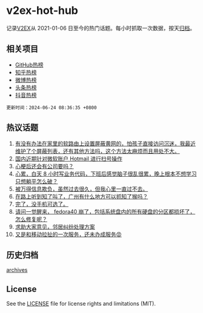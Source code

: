 # v2ex-hot-hub

 记录[V2EX](https://www.v2ex.com/)从 2021-01-06 日至今的热门话题。每小时抓取一次数据，按天[归档](archives)。
 
 ## 相关项目

- [GitHub热榜](https://github.com/snaildev/github-hot-hub)
- [知乎热榜](https://github.com/snaildev/zhihu-hot-hub)
- [微博热榜](https://github.com/snaildev/weibo-hot-hub)
- [头条热榜](https://github.com/snaildev/toutiao-hot-hub)
- [抖音热榜](https://github.com/snaildev/douyin-hot-hub)


 `更新时间：2024-06-24 08:36:35 +0800`

## 热议话题

1. [有没有办法在家里的软路由上设置屏蔽黄网的，怕孩子直接访问沉迷，我最近维护了个屏蔽列表，还有其他方法吗，这个方法太麻烦而且用处不大。](https://www.v2ex.com/t/1051839)
1. [国内近期针对微软账户 Hotmail 进行扫号操作](https://www.v2ex.com/t/1051891)
1. [心梗后还会有公司要吗？](https://www.v2ex.com/t/1051851)
1. [心累，白天 8 小时写业务代码，下班后感觉脑子很乱很累，晚上根本不想学习只想躺平怎么破？](https://www.v2ex.com/t/1051924)
1. [被万得信息欺负，虽然过去很久，但我心里一直过不去。](https://www.v2ex.com/t/1051820)
1. [在路上听到知了叫了，广州有什么地方可以抓知了猴吗？](https://www.v2ex.com/t/1051842)
1. [完了，没手机可选了。](https://www.v2ex.com/t/1051908)
1. [请问一觉醒来， fedora40 崩了，包括系统盘内的所有硬盘的分区都损坏了，怎么修复呢？](https://www.v2ex.com/t/1051898)
1. [求助大家意见，邻居纠纷处理方案](https://www.v2ex.com/t/1051830)
1. [又是和移动拉扯的一次服务，还未办成服务😡](https://www.v2ex.com/t/1051873)

## 历史归档

[archives](archives)

## License

See the [LICENSE](LICENSE) file for license rights and limitations (MIT).
